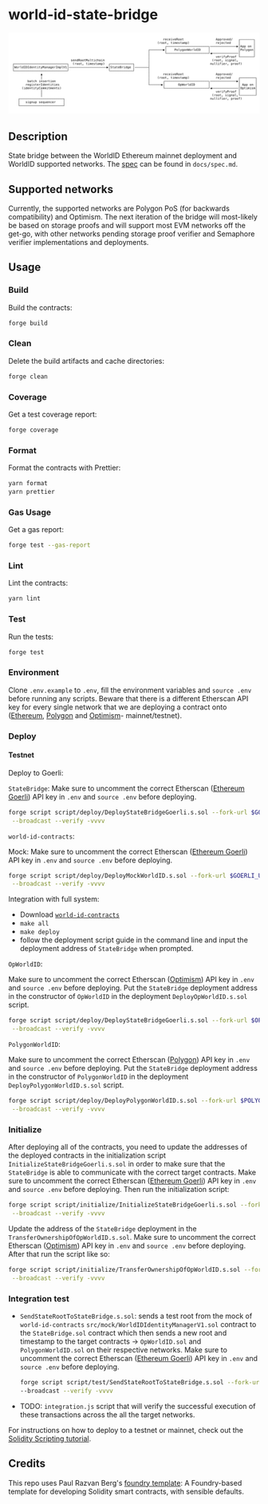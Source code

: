 # world-id-state-bridge

![spec](./docs/state-bridge.svg)

## Description

State bridge between the WorldID Ethereum mainnet deployment and WorldID supported networks. The [spec](./docs/spec.md)
can be found in `docs/spec.md`.

## Supported networks

Currently, the supported networks are Polygon PoS (for backwards compatibility) and Optimism. The next iteration of the
bridge will most-likely be based on storage proofs and will support most EVM networks off the get-go, with other
networks pending storage proof verifier and Semaphore verifier implementations and deployments.

## Usage

### Build

Build the contracts:

```sh
forge build
```

### Clean

Delete the build artifacts and cache directories:

```sh
forge clean
```

### Coverage

Get a test coverage report:

```sh
forge coverage
```

### Format

Format the contracts with Prettier:

```sh
yarn format
yarn prettier
```

### Gas Usage

Get a gas report:

```sh
forge test --gas-report
```

### Lint

Lint the contracts:

```sh
yarn lint
```

### Test

Run the tests:

```sh
forge test
```

### Environment

Clone `.env.example` to `.env`, fill the environment variables and `source .env` before running any scripts. Beware that
there is a different Etherscan API key for every single network that we are deploying a contract onto
([Ethereum](https://etherscan.io/myaccount), [Polygon](https://polygonscan.com/myaccount) and
[Optimism](https://optimistic.etherscan.io/login)- mainnet/testnet).

### Deploy

#### Testnet

Deploy to Goerli:

`StateBridge`: Make sure to uncomment the correct Etherscan ([Ethereum Goerli](https://etherscan.io/myaccount)) API key
in `.env` and `source .env` before deploying.

```sh
forge script script/deploy/DeployStateBridgeGoerli.s.sol --fork-url $GOERLI_URL \
 --broadcast --verify -vvvv
```

`world-id-contracts`:

Mock: Make sure to uncomment the correct Etherscan ([Ethereum Goerli](https://etherscan.io/myaccount)) API key in `.env`
and `source .env` before deploying.

```sh
forge script script/deploy/DeployMockWorldID.s.sol --fork-url $GOERLI_URL \
 --broadcast --verify -vvvv
```

Integration with full system:

- Download [`world-id-contracts`](https://github.com/worldcoin/world-id-contracts)
- `make all`
- `make deploy`
- follow the deployment script guide in the command line and input the deployment address of `StateBridge` when
  prompted.

`OpWorldID`:

Make sure to uncomment the correct Etherscan ([Optimism](https://optimistic.etherscan.io/login)) API key in `.env` and
`source .env` before deploying. Put the `StateBridge` deployment address in the constructor of `OpWorldID` in the
deployment `DeployOpWorldID.s.sol` script.

```sh
forge script script/deploy/DeployStateBridgeGoerli.s.sol --fork-url $OP_GOERLI_URL \
 --broadcast --verify -vvvv
```

`PolygonWorldID`:

Make sure to uncomment the correct Etherscan ([Polygon](https://polygonscan.com/myaccount)) API key in `.env` and
`source .env` before deploying. Put the `StateBridge` deployment address in the constructor of `PolygonWorldID` in the
deployment `DeployPolygonWorldID.s.sol` script.

```sh
forge script script/deploy/DeployPolygonWorldID.s.sol --fork-url $POLYGON_MUMBAI_URL \
 --broadcast --verify -vvvv
```

### Initialize

After deploying all of the contracts, you need to update the addresses of the deployed contracts in the initialization
script `InitializeStateBridgeGoerli.s.sol` in order to make sure that the `StateBridge` is able to communicate with the
correct target contracts. Make sure to uncomment the correct Etherscan
([Ethereum Goerli](https://etherscan.io/myaccount)) API key in `.env` and `source .env` before deploying. Then run the
initialization script:

```sh
forge script script/initialize/InitializeStateBridgeGoerli.s.sol --fork-url $GOERLI_URL \
 --broadcast --verify -vvvv
```

Update the address of the `StateBridge` deployment in the `TransferOwnershipOfOpWorldID.s.sol`. Make sure to uncomment
the correct Etherscan ([Optimism](https://optimistic.etherscan.io/login)) API key in `.env` and `source .env` before
deploying. After that run the script like so:

```sh
forge script script/initialize/TransferOwnershipOfOpWorldID.s.sol --fork-url $OP_GOERLI_URL \
 --broadcast --verify -vvvv
```

### Integration test

- `SendStateRootToStateBridge.s.sol`: sends a test root from the mock of `world-id-contracts`
  `src/mock/WorldIDIdentityManagerV1.sol` contract to the `StateBridge.sol` contract which then sends a new root and
  timestamp to the target contracts -> `OpWorldID.sol` and `PolygonWorldID.sol` on their respective networks. Make sure
  to uncomment the correct Etherscan ([Ethereum Goerli](https://etherscan.io/myaccount)) API key in `.env` and
  `source .env` before deploying.

  ```sh
  forge script script/test/SendStateRootToStateBridge.s.sol --fork-url $GOERLI_URL \
  --broadcast --verify -vvvv
  ```

- TODO: `integration.js` script that will verify the successful execution of these transactions across the all the
  target networks.

For instructions on how to deploy to a testnet or mainnet, check out the
[Solidity Scripting tutorial](https://book.getfoundry.sh/tutorials/solidity-scripting.html).

## Credits

This repo uses Paul Razvan Berg's [foundry template](https://github.com/paulrberg/foundry-template/): A Foundry-based
template for developing Solidity smart contracts, with sensible defaults.
